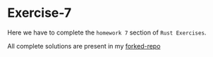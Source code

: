 # Exercise-7

Here we have to complete the `homework 7` section of `Rust Exercises`.

All complete solutions are present in my [forked-repo](https://github.com/0xScratch/SolanaBootcamp/tree/main/homeworks_rust/homeworks/homework7)
